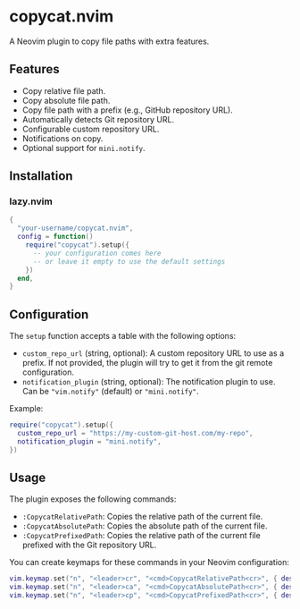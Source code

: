 # copycat.nvim

A Neovim plugin to copy file paths with extra features.

## Features

- Copy relative file path.
- Copy absolute file path.
- Copy file path with a prefix (e.g., GitHub repository URL).
- Automatically detects Git repository URL.
- Configurable custom repository URL.
- Notifications on copy.
- Optional support for `mini.notify`.

## Installation

### lazy.nvim

```lua
{
  "your-username/copycat.nvim",
  config = function()
    require("copycat").setup({
      -- your configuration comes here
      -- or leave it empty to use the default settings
    })
  end,
}
```

## Configuration

The `setup` function accepts a table with the following options:

- `custom_repo_url` (string, optional): A custom repository URL to use as a prefix. If not provided, the plugin will try to get it from the git remote configuration.
- `notification_plugin` (string, optional): The notification plugin to use. Can be `"vim.notify"` (default) or `"mini.notify"`.

Example:

```lua
require("copycat").setup({
  custom_repo_url = "https://my-custom-git-host.com/my-repo",
  notification_plugin = "mini.notify",
})
```

## Usage

The plugin exposes the following commands:

- `:CopycatRelativePath`: Copies the relative path of the current file.
- `:CopycatAbsolutePath`: Copies the absolute path of the current file.
- `:CopycatPrefixedPath`: Copies the relative path of the current file prefixed with the Git repository URL.

You can create keymaps for these commands in your Neovim configuration:

```lua
vim.keymap.set("n", "<leader>cr", "<cmd>CopycatRelativePath<cr>", { desc = "Copycat: Relative Path" })
vim.keymap.set("n", "<leader>ca", "<cmd>CopycatAbsolutePath<cr>", { desc = "Copycat: Absolute Path" })
vim.keymap.set("n", "<leader>cp", "<cmd>CopycatPrefixedPath<cr>", { desc = "Copycat: Prefixed Path" })
```
